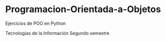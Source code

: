 # Programacion-Orientada-a-Objetos

Ejercicios de POO en Python

Tecnologías de la Información
Segundo semestre
